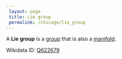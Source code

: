 ```yaml
---
 layout: page
 title: Lie group
 permalink: /chicago/lie_group
---
```

A **Lie group** is a [group](https://defsmath.github.io/DefsMath/group) that is also a [manifold](https://defsmath.github.io/DefsMath/embedded_m-dimensional_manifold).

Wikidata ID: [Q622679](https://www.wikidata.org/wiki/Q622679)